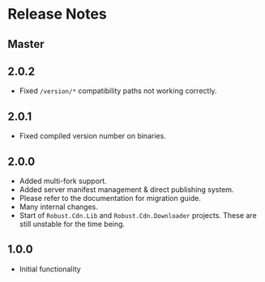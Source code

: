 # Release Notes

## Master

## 2.0.2

* Fixed `/version/*` compatibility paths not working correctly.

## 2.0.1

* Fixed compiled version number on binaries.

## 2.0.0

* Added multi-fork support.
* Added server manifest management & direct publishing system.
* Please refer to the documentation for migration guide.
* Many internal changes.
* Start of `Robust.Cdn.Lib` and `Robust.Cdn.Downloader` projects. These are still unstable for the time being.

## 1.0.0

* Initial functionality
